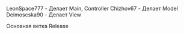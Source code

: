 LeonSpace777 - Делает Main, Controller
Chizhov67 - Делает Model
Deimoscska90 - Делает View

Основная ветка Release

